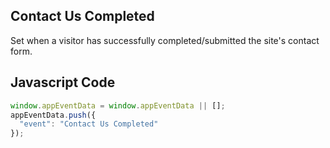 ## Contact Us Completed

Set when a visitor has successfully completed/submitted the site's contact form.

## Javascript Code
```js
window.appEventData = window.appEventData || [];
appEventData.push({
  "event": "Contact Us Completed"
});
```